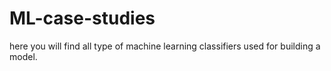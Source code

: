 # ML-case-studies
here you will find all type of machine learning classifiers used for building a model.
